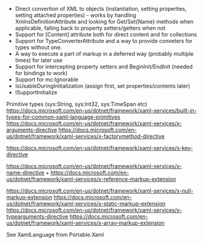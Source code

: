 - Direct convertion of XML to objects (instantiation, setting properties, setting attached properties) - works by handling XmlnsDefinitionAttribute and looking for Get/Set{Name} methods when applicable, falling back to property setters/getters when not
- Support for [Content] attribute both for direct content and for collections
- Support for TypeConverterAttribute and a way to provide conveters for types without one.
- A way to execute a part of markup in a deferred way (probably multiple times) for later use
- Support for intercepting property setters and BeginInit/EndInit (needed for bindings to work)
- Support for mc:Ignorable
- IsUsableDuringInitialization (assign first, set properties/contents later)
- ISupportInitialize


Primitive types (sys:String, sys:Int32, sys:TimeSpan etc)
https://docs.microsoft.com/en-us/dotnet/framework/xaml-services/built-in-types-for-common-xaml-language-primitives
https://docs.microsoft.com/en-us/dotnet/framework/xaml-services/x-arguments-directive
https://docs.microsoft.com/en-us/dotnet/framework/xaml-services/x-factorymethod-directive

https://docs.microsoft.com/en-us/dotnet/framework/xaml-services/x-key-directive

https://docs.microsoft.com/en-us/dotnet/framework/xaml-services/x-name-directive
+
https://docs.microsoft.com/en-us/dotnet/framework/xaml-services/x-reference-markup-extension

https://docs.microsoft.com/en-us/dotnet/framework/xaml-services/x-null-markup-extension
https://docs.microsoft.com/en-us/dotnet/framework/xaml-services/x-static-markup-extension
https://docs.microsoft.com/en-us/dotnet/framework/xaml-services/x-typearguments-directive
https://docs.microsoft.com/en-us/dotnet/framework/xaml-services/x-array-markup-extension

See XamlLanguage from Portable.Xaml